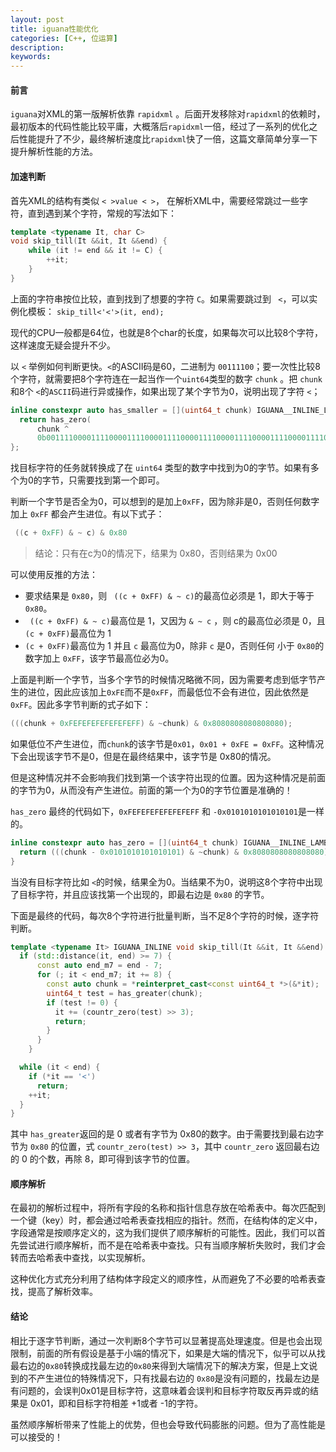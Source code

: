 ```yaml
---
layout: post
title: iguana性能优化
categories: [C++, 位运算]
description:
keywords:
---
```


#### 前言

`iguana`对XML的第一版解析依靠 `rapidxml` 。后面开发移除对`rapidxml`的依赖时，最初版本的代码性能比较平庸，大概落后`rapidxml`一倍，经过了一系列的优化之后性能提升了不少，最终解析速度比`rapidxml`快了一倍，这篇文章简单分享一下提升解析性能的方法。

#### 加速判断

首先XML的结构有类似 `< >value < >`， 在解析XML中，需要经常跳过一些字符，直到遇到某个字符，常规的写法如下：

```c++
template <typename It, char C>
void skip_till(It &&it, It &&end) {
    while (it != end && it != C) {
        ++it;
    }
}
```

上面的字符串按位比较，直到找到了想要的字符 `C`。如果需要跳过到 ` <`，可以实例化模板： `skip_till<'<'>(it, end);`

现代的CPU一般都是64位，也就是8个char的长度，如果每次可以比较8个字符，这样速度无疑会提升不少。

以 `<` 举例如何判断更快。`<`的ASCII码是60，二进制为 `00111100`；要一次性比较8个字符，就需要把8个字符连在一起当作一个`uint64`类型的数字 `chunk` 。把 `chunk`和8个 `<`的`ASCII`码进行异或操作，如果出现了某个字节为0，说明出现了字符 `<`；

```c++
inline constexpr auto has_smaller = [](uint64_t chunk) IGUANA__INLINE_LAMBDA {
  return has_zero(
      chunk ^
      0b0011110000111100001111000011110000111100001111000011110000111100);
};
```

找目标字符的任务就转换成了在 `uint64` 类型的数字中找到为0的字节。如果有多个为0的字节，只需要找到第一个即可。

判断一个字节是否全为0，可以想到的是加上`0xFF`，因为除非是0，否则任何数字加上 `0xFF` 都会产生进位。有以下式子：

```c++
 ((c + 0xFF) & ~ c) & 0x80
```

> 结论：只有在c为0的情况下，结果为 0x80，否则结果为 0x00

可以使用反推的方法：

+ 要求结果是 `0x80`，则 ` ((c + 0xFF) & ~ c)`的最高位必须是 1，即大于等于 `0x80`。
+ ` ((c + 0xFF) & ~ c)`最高位是 1，又因为 `& ~ c` ，则 c的最高位必须是 0，且 `(c + 0xFF)`最高位为 1
+ `(c + 0xFF)`最高位为 1 并且 `c` 最高位为0，除非 `c` 是0，否则任何 小于 `0x80`的数字加上 `0xFF`，该字节最高位必为0。

上面是判断一个字节，当多个字节的时候情况略微不同，因为需要考虑到低字节产生的进位，因此应该加上`0xFE`而不是`0xFF`，而最低位不会有进位，因此依然是`0xFF`。因此多字节判断的式子如下：

```c++
(((chunk + 0xFEFEFEFEFEFEFEFF) & ~chunk) & 0x8080808080808080);
```

如果低位不产生进位，而`chunk`的该字节是`0x01`，`0x01 + 0xFE = 0xFF`。这种情况下会出现该字节不是0，但是在最终结果中，该字节是 0x80的情况。

但是这种情况并不会影响我们找到第一个该字符出现的位置。因为这种情况是前面的字节为0，从而没有产生进位。前面的第一个为0的字节位置是准确的！

`has_zero` 最终的代码如下，`0xFEFEFEFEFEFEFEFF` 和 `-0x0101010101010101`是一样的。

```c++
inline constexpr auto has_zero = [](uint64_t chunk) IGUANA__INLINE_LAMBDA {
  return (((chunk - 0x0101010101010101) & ~chunk) & 0x8080808080808080);
}
```

当没有目标字符比如 `<`的时候，结果全为0。当结果不为0，说明这8个字符中出现了目标字符，并且应该找第一个出现的，即最右边是 `0x80` 的字节。

下面是最终的代码，每次8个字符进行批量判断，当不足8个字符的时候，逐字符判断。

```c++
template <typename It> IGUANA_INLINE void skip_till(It &&it, It &&end) {
  if (std::distance(it, end) >= 7) {
      const auto end_m7 = end - 7;
      for (; it < end_m7; it += 8) {
        const auto chunk = *reinterpret_cast<const uint64_t *>(&*it);
        uint64_t test = has_greater(chunk);
        if (test != 0) {
          it += (countr_zero(test) >> 3);
          return;
        }
      }
    }

  while (it < end) {
    if (*it == '<')
      return;
    ++it;
  }
}
```

其中 `has_greater`返回的是 0 或者有字节为 0x80的数字。由于需要找到最右边字节为 `0x80` 的位置，式 `countr_zero(test) >> 3`，其中 `countr_zero` 返回最右边的 0 的个数，再除 8，即可得到该字节的位置。

#### 顺序解析

在最初的解析过程中，将所有字段的名称和指针信息存放在哈希表中。每次匹配到一个键（key）时，都会通过哈希表查找相应的指针。然而，在结构体的定义中，字段通常是按顺序定义的，这为我们提供了顺序解析的可能性。因此，我们可以首先尝试进行顺序解析，而不是在哈希表中查找。只有当顺序解析失败时，我们才会转而去哈希表中查找，以实现解析。

这种优化方式充分利用了结构体字段定义的顺序性，从而避免了不必要的哈希表查找，提高了解析效率。

#### 结论

相比于逐字节判断，通过一次判断8个字节可以显著提高处理速度。但是也会出现限制，前面的所有假设是基于小端的情况下，如果是大端的情况下，似乎可以从找最右边的`0x80`转换成找最左边的`0x80`来得到大端情况下的解决方案，但是上文说到的不产生进位的特殊情况下，只有找最右边的 `0x80`是没有问题的，找最左边是有问题的，会误判0x01是目标字符，这意味着会误判和目标字符取反再异或的结果是 0x01，即和目标字符相差 +1或者 -1的字符。

虽然顺序解析带来了性能上的优势，但也会导致代码膨胀的问题。但为了高性能是可以接受的！
